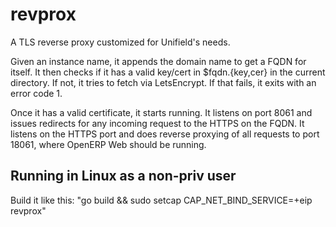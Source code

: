 # revprox

A TLS reverse proxy customized for Unifield's needs.

Given an instance name, it appends the domain name to get a FQDN for
itself. It then checks if it has a valid key/cert in $fqdn.{key,cer}
in the current directory. If not, it tries to fetch via LetsEncrypt.
If that fails, it exits with an error code 1.

Once it has a valid certificate, it starts running. It listens on port
8061 and issues redirects for any incoming request to the HTTPS on
the FQDN. It listens on the HTTPS port and does reverse proxying of all
requests to port 18061, where OpenERP Web should be running.

## Running in Linux as a non-priv user

Build it like this: "go build && sudo setcap CAP_NET_BIND_SERVICE=+eip revprox"

